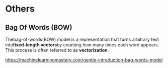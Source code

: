 # Others

## Bag Of Words (BOW)

Thebag-of-words(BOW) model is a representation that turns arbitrary text into**fixed-length vectors**by counting how many times each word appears. This process is often referred to as **vectorization**.

https://machinelearningmastery.com/gentle-introduction-bag-words-model
